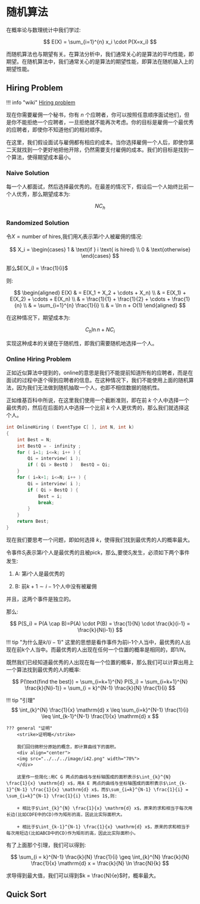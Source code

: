 # 随机算法

在概率论与数理统计中我们学过:

$$
E(X) = \sum_{i=1}^{n} x_i \cdot P(X=x_i)
$$

而随机算法也与期望有关。在算法分析中，我们通常关心的是算法的平均性能，即期望。在随机算法中，我们通常关心的是算法的期望性能，即算法在随机输入上的期望性能。

## Hiring Problem

!!! info "wiki"
    [Hiring problem](https://zh.wikipedia.org/wiki/%E7%A7%98%E6%9B%B8%E5%95%8F%E9%A1%8C)

现在你需要雇佣一个秘书，你有 $n$ 个应聘者，你可以按照任意顺序面试他们，但是你不能拒绝一个应聘者，一旦拒绝就不能再次考虑。你的目标是雇佣一个最优秀的应聘者，即使你不知道他们的相对顺序。

在这里，我们假设面试与雇佣都有相应的成本。当你选择雇佣一个人后，即使你第二天就找到一个更好地把他开除，仍然需要支付雇佣的成本。我们的目标是找到一个算法，使得期望成本最小。

### Naive Solution

每一个人都面试，然后选择最优秀的。在最差的情况下，假设后一个人始终比前一个人优秀，那么期望成本为:

$$
N C_h
$$

### Randomized Solution

令$X = \text{number of hires}$,我们用$X_i$表示第$i$个人被雇佣的情况:

$$
X_i = \begin{cases}
1 & \text{if } i \text{ is hired} \\
0 & \text{otherwise}
\end{cases}
$$

那么$E(X_i) = \frac{1}{i}$

则:

$$
\begin{aligned}
E(X) & = E(X_1 + X_2 + \cdots + X_n) \\
& = E(X_1) + E(X_2) + \cdots + E(X_n) \\
& = \frac{1}{1} + \frac{1}{2} + \cdots + \frac{1}{n} \\
& = \sum_{i=1}^{n} \frac{1}{i} \\
& = \ln n + O(1)
\end{aligned}
$$

在这种情况下，期望成本为:

$$
C_h \ln n + N C_i
$$

实现这种成本的关键在于随机性，即我们需要随机地选择一个人。

### Online Hiring Problem

正如近似算法中提到的，online的意思是我们不能提前知道所有的应聘者，而是在面试的过程中逐个得到应聘者的信息。在这种情况下，我们不能使用上面的随机算法，因为我们无法做到随机抽取一个人，也即不相信数据的随机性。

正如维基百科中所说，在这里我们使用一个截断准则，即在前 $k$ 个人中选择一个最优秀的，然后在后面的人中选择一个比前 $k$ 个人更优秀的，那么我们就选择这个人。

```c title="Online Hiring Problem"
int OnlineHiring ( EventType C[ ], int N, int k)
{
    int Best = N;
    int BestQ = - infinity ;
    for ( i=1; i<=k; i++ ) {
        Qi = interview( i );
        if ( Qi > BestQ )   BestQ = Qi;
    }
    for ( i=k+1; i<=N; i++ ) {
        Qi = interview( i );
        if ( Qi > BestQ ) {
            Best = i;
            break;
        }
    }
    return Best;
}
```

现在我们要思考一个问题，即如何选择 $k$，使得我们找到最优秀的人的概率最大。

令事件$S_i$表示第$i$个人是最优秀的且被pick，那么,要使$S_i$发生，必须如下两个事件发生:

1. A: 第$i$个人是最优秀的

2. B: 前$k+1 \sim i-1$个人中没有被雇佣

并且，这两个事件是独立的。

那么:

$$
P(S_i) = P(A \cap B)=P(A) \cdot P(B) = \frac{1}{N} \cdot \frac{k}{i-1} = \frac{k}{N(i-1)}
$$

!!! tip "为什么是$k/(i-1)$"
    这里的思想是看作事件为前i-1个人当中，最优秀的人出现在前k个人当中。而最优秀的人出现在任何一个位置的概率是相同的，即$1/N$。

既然我们已经知道最优秀的人出现在每一个位置的概率，那么我们可以计算出用上一个算法找到最优秀的人的概率:

$$
P(\text{find the best}) = \sum_{i=k+1}^{N} P(S_i) = \sum_{i=k+1}^{N} \frac{k}{N(i-1)} = \sum_{i = k}^{N-1} \frac{k}{N} \frac{1}{i}
$$

!!! tip "引理"
    $$
    \int_{k}^{N} \frac{1}{x} \mathrm{d} x \leq \sum_{i=k}^{N-1} \frac{1}{i} \leq \int_{k-1}^{N-1} \frac{1}{x} \mathrm{d} x
    $$

    ??? general "证明"
        <strike>证明略</strike>

        我们回归微积分原始的概念，即计算曲线下的面积。
        <div align="center">
        <img src="../../../image/i42.png" width="70%">
        </div>

        这里作一些简化:用C G 两点的曲线与坐标轴围成的面积表示$\int_{k}^{N} \frac{1}{x} \mathrm{d} x$，用A E 两点的曲线与坐标轴围成的面积表示$\int_{k-1}^{N-1} \frac{1}{x} \mathrm{d} x$，而$\sum_{i=k}^{N-1} \frac{1}{i} = \sum_{i=k}^{N-1} \frac{1}{i} \times 1$,则:

        + 相比于$\int_{k}^{N} \frac{1}{x} \mathrm{d} x$，原来的求和相当于每次用长边(比如CDFE中的CD)作为矩形的高，因此比实际面积大。

        + 相比于$\int_{k-1}^{N-1} \frac{1}{x} \mathrm{d} x$，原来的求和相当于每次用短边(比如ABCD中的CD)作为矩形的高，因此比实际面积小。

有了上面那个引理，我们可以得到:

$$
\sum_{i = k}^{N-1} \frac{k}{N} \frac{1}{i} \geq \int_{k}^{N} \frac{k}{N} \frac{1}{x} \mathrm{d} x = \frac{k}{N} \ln \frac{N}{k}
$$

求导得到最大值，我们可以得到$k = \frac{N}{e}$时，概率最大。

## Quick Sort

